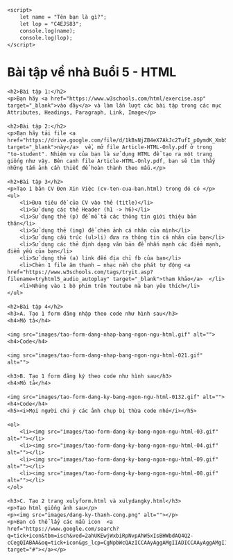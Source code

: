 <!DOCTYPE html>
<html lang="en">
<head>
    <meta charset="UTF-8">
    <meta name="viewport" content="width=device-width, initial-scale=1.0">
    <title>Homework - Day 5</title>

    <script>
        let name = "Tên bạn là gì?";
        let lop = "C4EJS83";
        console.log(name);
        console.log(lop);
    </script>






</head>
<body>
    <h1>Bài tập về nhà Buổi 5 - HTML</h1>
    
    <h2>Bài tập 1:</h2>
    <p>Bạn hãy <a href="https://www.w3schools.com/html/exercise.asp" target="_blank">vào đây</a> và làm lần lượt các bài tập trong các mục Attributes, Headings, Paragraph, Link, Image</p>

    <h2>Bài tập 2:</h2>
    <p>Bạn hãy tải file <a href="https://drive.google.com/file/d/1kBsNjZB4eX7AkJc2TufI_pOymdK_Xmb5/view" target="_blank">này</a>  về, mở file Article-HTML-Only.pdf ở trong "to-student". Nhiệm vụ của bạn là sử dụng HTML để tạo ra một trang giống như vậy. Bên cạnh file Article-HTML-Only.pdf, bạn sẽ tìm thấy những tấm ảnh cần thiết để hoàn thành theo mẫu.</p>

    <h2>Bài tập 3</h2>
    <p>Tạo 1 bản CV Đơn Xin Việc (cv-ten-cua-ban.html) trong đó có </p>
    <ul>
        <li>Đưa tiêu đề của CV vào thẻ (title)</li>
        <li>Sử dung các thẻ Header (h1 -> h6)</li>
        <li>Sử dụng thẻ (p) để mổ tả các thông tin giới thiệu bản thân</li>
        <li>Sử dụng thẻ (img) để chèn ảnh cá nhân của mình</li>
        <li>Sử dụng cấu trúc (ul>li) đưa ra thông tin cá nhân của bạn</li>
        <li>Sử dụng các thẻ định dạng văn bản để nhấn mạnh các điểm mạnh, điểm yếu của bạn</li>
        <li>Sử dụng thẻ (a) link đến địa chỉ fb của bạn</li>
        <li>Chèn 1 file âm thanh – nhạc nền cho phát tự động <a href="https://www.w3schools.com/tags/tryit.asp?filename=tryhtml5_audio_autoplay" target="_blank">tham khảo</a>  </li>
        <li>Nhúng vào 1 bộ phim trên Youtube mà bạn yêu thích</li>
    </ul>

    <h2>Bài tập 4</h2>
    <h3>A. Tạo 1 form đăng nhập theo code như hình sau</h3>
    <h4>Mô tả</h4>

    <img src="images/tao-form-dang-nhap-bang-ngon-ngu-html.gif" alt="">
    <h4>Code</h4>

    <img src="images/tao-form-dang-nhap-bang-ngon-ngu-html-021.gif" alt="">

    <h3>B. Tạo 1 form đăng ký theo code như hình sau</h3>
    <h4>Mô tả</h4>

    <img src="images/tao-form-dang-ky-bang-ngon-ngu-html-0132.gif" alt="">
    <h4>Code</h4>
    <h5><i>Mọi người chú ý các ảnh chụp bị thừa code nhé</i></h5>

    <ol>
        <li><img src="images/tao-form-dang-ky-bang-ngon-ngu-html-03.gif" alt=""></li>
        <li><img src="images/tao-form-dang-ky-bang-ngon-ngu-html-04.gif" alt=""></li>
        <li><img src="images/tao-form-dang-ky-bang-ngon-ngu-html-09.gif" alt=""></li>
        <li><img src="images/tao-form-dang-ky-bang-ngon-ngu-html-08.gif" alt=""></li>
    </ol>

    <h3>C. Tạo 2 trang xulyform.html và xulydangky.html</h3>
    <p>Tạo html giống ảnh sau</p>
    <p><img src="images/dang-ky-thanh-cong.png" alt=""></p>
    <p>Bạn có thể lấy các mẫu icon  <a href="https://www.google.com/search?q=tick+icon&tbm=isch&ved=2ahUKEwjWxbiRpNvpAhW5xIsBHWbdAQ4Q2-cCegQIABAA&oq=tick+icon&gs_lcp=CgNpbWcQAzICCAAyAggAMgIIADICCAAyAggAMgIIADIECAAQHjIECAAQHjIECAAQHjIECAAQHjoECAAQQ1CKD1jYFGDAFmgAcAB4AIABgAGIAZYDkgEDNC4xmAEAoAEBqgELZ3dzLXdpei1pbWc&sclient=img&ei=eijSXtagOrmJr7wP5rqHcA&bih=937&biw=1920" target="#"></a></p>


   
      

    
</body>
</html>